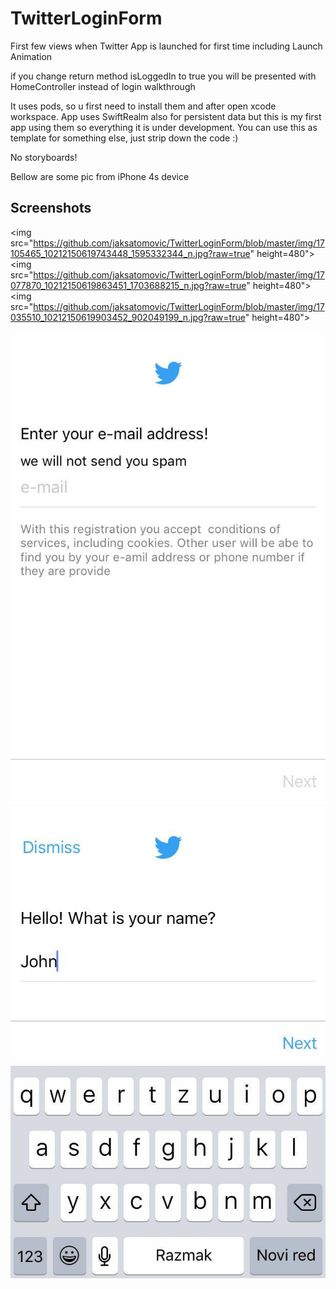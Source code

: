 # TwitterLoginForm
First few views when Twitter App is launched for first time including Launch Animation 

if you change return method isLoggedIn to true you will be presented with HomeController instead of login walkthrough

It uses pods, so u first need to install them and after open xcode workspace.
App uses SwiftRealm also for persistent data but this is my first app using them so everything it is under development.
You can use this as template for something else, just strip down the code :)

No storyboards!

Bellow are some pic from iPhone 4s device

## Screenshots

<img src="https://github.com/jaksatomovic/TwitterLoginForm/blob/master/img/17105465_10212150619743448_1595332344_n.jpg?raw=true" height=480">
<img src="https://github.com/jaksatomovic/TwitterLoginForm/blob/master/img/17077870_10212150619863451_1703688215_n.jpg?raw=true" height=480">
<img src="https://github.com/jaksatomovic/TwitterLoginForm/blob/master/img/17035510_10212150619903452_902049199_n.jpg?raw=true" height=480">


![](https://github.com/jaksatomovic/TwitterLoginForm/blob/master/img/17078193_10212150619703447_1752045972_n.jpg)
![](https://github.com/jaksatomovic/TwitterLoginForm/blob/master/img/17101868_10212150619783449_456509951_n.jpg)
